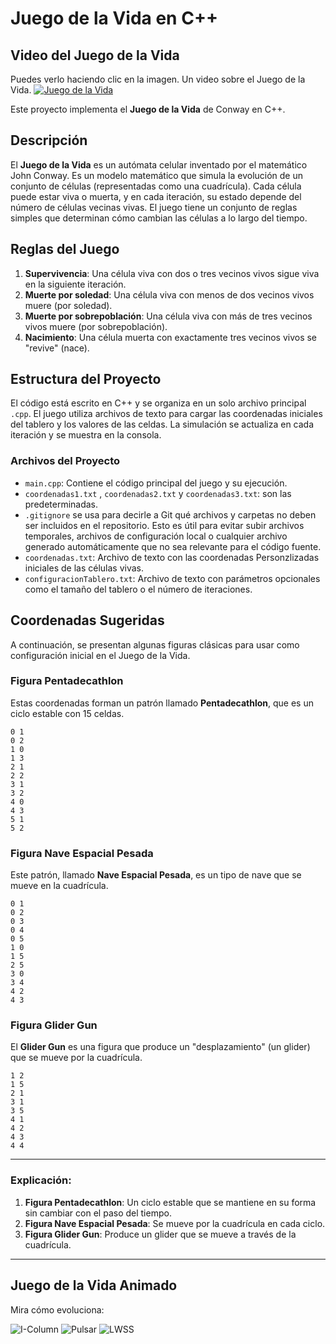 # Juego de la Vida en C++

## Video del Juego de la Vida


Puedes verlo haciendo clic en la imagen.
Un video sobre el Juego de la Vida. 
[![Juego de la Vida](https://img.youtube.com/vi/omMcrvVGTMs/maxresdefault.jpg)](https://youtu.be/omMcrvVGTMs?si=H_4s3ekWBQBgb6yf)


Este proyecto implementa el **Juego de la Vida** de Conway en C++.

## Descripción

El **Juego de la Vida** es un autómata celular inventado por el matemático John Conway. Es un modelo matemático que simula la evolución de un conjunto de células (representadas como una cuadrícula). Cada célula puede estar viva o muerta, y en cada iteración, su estado depende del número de células vecinas vivas. El juego tiene un conjunto de reglas simples que determinan cómo cambian las células a lo largo del tiempo.

## Reglas del Juego

1. **Supervivencia**: Una célula viva con dos o tres vecinos vivos sigue viva en la siguiente iteración.
2. **Muerte por soledad**: Una célula viva con menos de dos vecinos vivos muere (por soledad).
3. **Muerte por sobrepoblación**: Una célula viva con más de tres vecinos vivos muere (por sobrepoblación).
4. **Nacimiento**: Una célula muerta con exactamente tres vecinos vivos se "revive" (nace).

## Estructura del Proyecto

El código está escrito en C++ y se organiza en un solo archivo principal `.cpp`. El juego utiliza archivos de texto para cargar las coordenadas iniciales del tablero y los valores de las celdas. La simulación se actualiza en cada iteración y se muestra en la consola.

### Archivos del Proyecto

- `main.cpp`: Contiene el código principal del juego y su ejecución.
- `coordenadas1.txt` , `coordenadas2.txt` y `coordenadas3.txt`: son las predeterminadas.
- `.gitignore` se usa para decirle a Git qué archivos y carpetas no deben ser incluidos en el repositorio. Esto es útil para evitar subir archivos temporales, archivos de configuración local o cualquier archivo generado automáticamente que no sea relevante para el código fuente.
- `coordenadas.txt`: Archivo de texto con las coordenadas Personzlizadas iniciales de las células vivas.
- `configuracionTablero.txt`: Archivo de texto con parámetros opcionales como el tamaño del tablero o el número de iteraciones.

## Coordenadas Sugeridas

A continuación, se presentan algunas figuras clásicas para usar como configuración inicial en el Juego de la Vida.

### Figura Pentadecathlon

Estas coordenadas forman un patrón llamado **Pentadecathlon**, que es un ciclo estable con 15 celdas.
```
0 1
0 2
1 0
1 3
2 1
2 2
3 1
3 2
4 0
4 3
5 1
5 2
``` 

### Figura Nave Espacial Pesada

Este patrón, llamado **Nave Espacial Pesada**, es un tipo de nave que se mueve en la cuadrícula.

```
0 1
0 2
0 3
0 4
0 5
1 0
1 5
2 5
3 0
3 4
4 2
4 3
```


### Figura Glider Gun

El **Glider Gun** es una figura que produce un "desplazamiento" (un glider) que se mueve por la cuadrícula.

```
1 2
1 5
2 1
3 1
3 5
4 1
4 2
4 3
4 4
```


---

### Explicación:

1. **Figura Pentadecathlon**: Un ciclo estable que se mantiene en su forma sin cambiar con el paso del tiempo.
2. **Figura Nave Espacial Pesada**: Se mueve por la cuadrícula en cada ciclo.
3. **Figura Glider Gun**: Produce un glider que se mueve a través de la cuadrícula.

---


## Juego de la Vida Animado

Mira cómo evoluciona:

![I-Column](https://upload.wikimedia.org/wikipedia/commons/f/fb/I-Column.gif) ![Pulsar](https://upload.wikimedia.org/wikipedia/commons/0/07/Game_of_life_pulsar.gif) ![LWSS](https://upload.wikimedia.org/wikipedia/commons/3/37/Game_of_life_animated_LWSS.gif)










